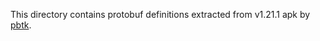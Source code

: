 This directory contains protobuf definitions extracted from v1.21.1 apk by [pbtk](https://github.com/marin-m/pbtk).

